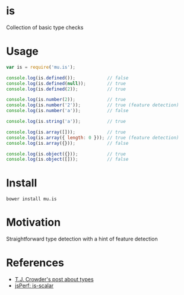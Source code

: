 is
==

Collection of basic type checks

# Usage

```js
var is = require('mu.is');

console.log(is.defined());            // false
console.log(is.defined(null));        // true
console.log(is.defined(2));           // true

console.log(is.number(2));            // true
console.log(is.number('2'));          // true (feature detection)
console.log(is.number('a'));          // false

console.log(is.string('a'));          // true

console.log(is.array([]));            // true
console.log(is.array({ length: 0 })); // true (feature detection)
console.log(is.array({}));            // false

console.log(is.object({}));           // true
console.log(is.object([]));           // false
```

# Install

    bower install mu.is

# Motivation

Straightforward type detection with a hint of feature detection

# References

*   [T.J. Crowder's post about types][1]
*   [jsPerf: is-scalar][2]

[1]: http://blog.niftysnippets.org/2010/09/say-what.html
[2]: http://jsperf.com/is-scalar

